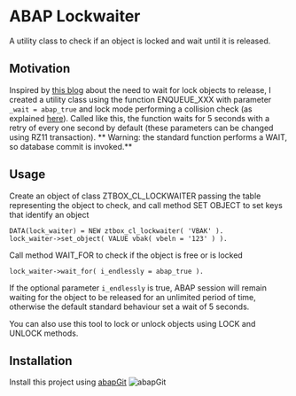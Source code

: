# ABAP Lockwaiter
A utility class to check if an object is locked and wait until it is released.

## Motivation
Inspired by [this blog](https://blogs.sap.com/2016/09/14/waiting-for-lock-objects-to-release-using-lock-modes-u-v-w/) about the need to wait for lock objects to release,
I created a utility class using the function ENQUEUE_XXX with parameter `_wait = abap_true` and lock mode performing a collision check (as explained [here](https://help.sap.com/saphelp_nwes72/helpdata/en/56/2639d058ea4843ab4ada04b466951b/frameset.htm)).
Called like this, the function waits for 5 seconds with a retry of every one second by default (these parameters can be changed using RZ11 transaction).
** Warning: the standard function performs a WAIT, so database commit is invoked.**

## Usage
Create an object of class ZTBOX_CL_LOCKWAITER passing the table representing the object to check, and call method SET OBJECT to set keys that identify an object
```
DATA(lock_waiter) = NEW ztbox_cl_lockwaiter( 'VBAK' ).
lock_waiter->set_object( VALUE vbak( vbeln = '123' ) ).
```

Call method WAIT_FOR to check if the object is free or is locked
```
lock_waiter->wait_for( i_endlessly = abap_true ).
```
If the optional parameter `i_endlessly` is true, ABAP session will remain waiting for the object to be released for an unlimited period of time, otherwise the default standard behaviour set a wait of 5 seconds.

You can also use this tool to lock or unlock objects using LOCK and UNLOCK methods.

## Installation
Install this project using [abapGit](https://abapgit.org/) ![abapGit](https://docs.abapgit.org/img/favicon.png)
